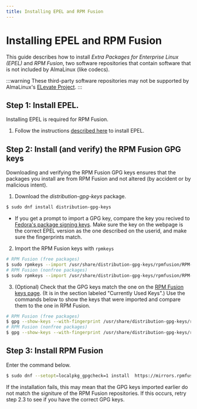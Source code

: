 ```yaml
---
title: Installing EPEL and RPM Fusion
---
```


# Installing EPEL and RPM Fusion

This guide describes how to install _Extra Packages for Enterprise Linux (EPEL)_ and _RPM Fusion_, two software repositories that contain software that is not included by AlmaLinux (like codecs).

:::warning These third-party software repositories may not be supported by AlmaLinux's [ELevate Project](../Elevate/). :::

## Step 1: Install EPEL.

Installing EPEL is required for RPM Fusion.

1. Follow the instructions [described here](../repos/Extras/) to install EPEL.

## Step 2: Install (and verify) the RPM Fusion GPG keys

Downloading and verifying the RPM Fusion GPG keys ensures that the packages you install are from RPM Fusion and not altered (by accident or by malicious intent).

1. Download the _distribution-gpg-keys_ package.

```bash
$ sudo dnf install distribution-gpg-keys
```

* If you get a prompt to import a GPG key, compare the key you recived to [Fedora's package signing keys](https://fedoraproject.org/security/). Make sure the key on the webpage is the correct EPEL version as the one described on the userid, and make sure the fingerprints match.

2. Import the RPM Fusion keys with `rpmkeys`

```bash
# RPM Fusion (free packages)
$ sudo rpmkeys --import /usr/share/distribution-gpg-keys/rpmfusion/RPM-GPG-KEY-rpmfusion-free-el-$(rpm -E %rhel)
# RPM Fusion (nonfree packages)
$ sudo rpmkeys --import /usr/share/distribution-gpg-keys/rpmfusion/RPM-GPG-KEY-rpmfusion-nonfree-el-$(rpm -E %rhel)
```

3. (Optional) Check that the GPG keys match the one on the [RPM Fusion keys page](https://rpmfusion.org/keys). (It is in the section labeled "Currently Used Keys".) Use the commands below to show the keys that were imported and compare them to the one in RPM Fusion.

```bash
# RPM Fusion (free packages)
$ gpg --show-keys --with-fingerprint /usr/share/distribution-gpg-keys/rpmfusion/RPM-GPG-KEY-rpmfusion-free-el-$(rpm -E %rhel)
# RPM Fusion (nonfree packages)
$ gpg --show-keys --with-fingerprint /usr/share/distribution-gpg-keys/rpmfusion/RPM-GPG-KEY-rpmfusion-nonfree-el-$(rpm -E %rhel)
```

## Step 3: Install RPM Fusion

Enter the command below.

```bash
$ sudo dnf --setopt=localpkg_gpgcheck=1 install  https://mirrors.rpmfusion.org/free/el/rpmfusion-free-release-$(rpm -E %rhel).noarch.rpm https://mirrors.rpmfusion.org/nonfree/el/rpmfusion-nonfree-release-$(rpm -E %rhel).noarch.rpm
```

If the installation fails, this may mean that the GPG keys imported earlier do not match the signiture of the RPM Fusion repositories. If this occurs, retry step 2.3 to see if you have the correct GPG keys.
